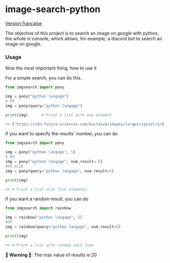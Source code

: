# image-search-python
 
[Version française](https://github.com/gamingdy/image-search-python/tree/main/docs)


The objective of this project is to search an image on google with python, the whole in console, which allows, for example, a discord bot to search an image on google.


### Usage

Now the most important thing, how to use it

For a simple search, you can do this.

```py
from imgsearch import pony

img = pony("python langage")
# OR
img = pony(query="python langage")

print(img)      # Print a list with one element

>> ['https://cdn.futura-sciences.com/buildsv6/images/largeoriginal/3/9/a/39a7d35bbd_50163520_formation-python.jpg']
```

If you want to specify the results' number, you can do

```py
from imgsearch import pony

img = pony("python langage", 5)
# OR
img = pony("python langage", num_result= 5)
#OR ELSE
img = pony(query="python langage", num_result=5)

print(img)

>> # Print a list with five elements
```

If you want a random result, you can do

```py
from imgsearch import rainbow

img = rainbow("python langage", 5)
#OR 
img = rainbow(query="python langage", num_result=5)

print(img)

>> # Print a list with random each time
```

**🚨 Warning 🚨**: The max value of results is 20 

